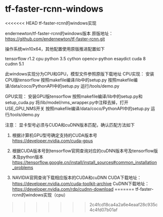 # tf-faster-rcnn-windows
<<<<<<< HEAD
tf-faster-rcnn的windows实现

endernewton/tf-faster-rcnn的windows版本
原版地址：https://github.com/endernewton/tf-faster-rcnn.git

操作系统win10x64，其他配置使用原版推进配置如下

tensorflow r1.2 cpu
python 3.5
cython
opencv-python
esaydict
cuda 8
cudnn 5.1

此windows实现分为CPU和GPU，模型文件参照原版下载地址
CPU实现：
安装CPU版tensorflow
按照makefile编译/lib中的setup.py
按照makefile编译/data/coco/PythonAPI中的setup.py
运行/tools/demo.py

GPU实现：
安装GPU版tensorflow
按照makefile编译/lib中的setup.py和setup_cuda.py
将/lib/model/nms_wrapper.py中注释去掉，打开USE_GPU_NMS开关
按照makefile编译/data/coco/PythonAPI中的setup.py
运行/tools/demo.py

注意：
显卡型号必须与CUDA和cuDNN版本匹配，确认匹配方法如下
1. 根据计算机GPU型号确定支持的CUDA版本号
https://developer.nvidia.com/cuda-gpus

2. 根据CUDA版本号到tensorflow官网查询对应的cuDNN版本号及tensorflow版本及python版本
https://tensorflow.google.cn/install/install_sources#common_installation_problems

3. NAVIDIA官网查询下载相应版本的CUDA和cuDNN
CUDA下载地址：https://developer.nvidia.com/cuda-toolkit-archive
CuDNN下载地址：https://developer.nvidia.com/rdp/cudnn-download
=======
tf-faster-rcnn的windows实现（cpu）
>>>>>>> 2c4fcd18ca4a2a6e4eaaf28c935c4c4fd07b01af
